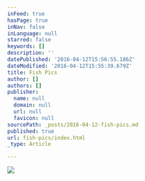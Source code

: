 ```yaml
---
inFeed: true
hasPage: true
inNav: false
inLanguage: null
starred: false
keywords: []
description: ''
datePublished: '2016-04-12T15:56:55.186Z'
dateModified: '2016-04-12T15:55:39.679Z'
title: Fish Pics
author: []
authors: []
publisher:
  name: null
  domain: null
  url: null
  favicon: null
sourcePath: _posts/2016-04-12-fish-pics.md
published: true
url: fish-pics/index.html
_type: Article

---
```

![](https://the-grid-user-content.s3-us-west-2.amazonaws.com/031f32ae-4319-4944-bd28-ceddf74000e3.jpg)